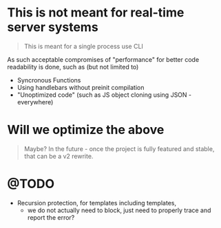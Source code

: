 # This is not meant for real-time server systems

> This is meant for a single process use CLI

As such acceptable compromises of "performance" for better code readability is done, such as (but not limited to)

- Syncronous Functions
- Using handlebars without preinit compilation
- "Unoptimized code" (such as JS object cloning using JSON - everywhere)

# Will we optimize the above

> Maybe? In the future - once the project is fully featured and stable, that can be a v2 rewrite.

# @TODO 

- Recursion protection, for templates including templates, 
	- we do not actually need to block, just need to properly trace and report the error?